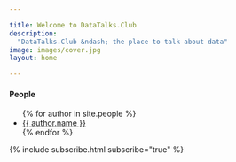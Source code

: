 ```yaml
---

title: Welcome to DataTalks.Club
description:
  "DataTalks.Club &ndash; the place to talk about data"
image: images/cover.jpg
layout: home

---
```


<div class="row my-5">
  <div class="col-md-8 offset-md-3">
    <h4>People</h4>
    <ul>
      {% for author in site.people %}
        <li><a href="{{ author.id }}.html">{{ author.name }}</a></li>
      {% endfor %}
    </ul>

  </div>
</div>



<div class="row">
  <div class="col">
    {% include subscribe.html subscribe="true" %}
  </div>
</div>
